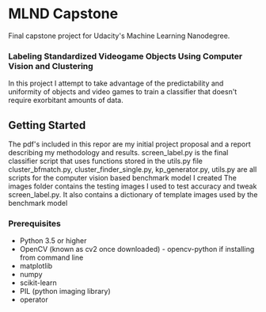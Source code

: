 # MLND Capstone

Final capstone project for Udacity's Machine Learning Nanodegree.

### Labeling Standardized Videogame Objects Using Computer Vision and Clustering

In this project I attempt to take advantage of the predictability and uniformity of objects and video games to train a classifier that doesn't require exorbitant amounts of data.

## Getting Started

The pdf's included in this repor are my initial project proposal and a report describing my methodology and results. 
screen_label.py is the final classifier script that uses functions stored in the utils.py file
cluster_bfmatch.py, cluster_finder_single.py, kp_generator.py, utils.py are all scripts for the computer vision based benchmark model I created
The images folder contains the testing images I used to test accuracy and tweak screen_label.py. It also contains a dictionary of template images used by the benchmark model

### Prerequisites
* Python 3.5 or higher
* OpenCV (known as cv2 once downloaded) - opencv-python if installing from command line
* matplotlib
* numpy
* scikit-learn
* PIL (python imaging library)
* operator
